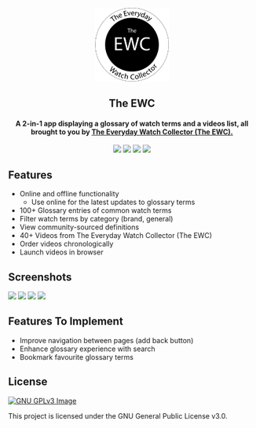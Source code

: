 <p align="center"><img src="app/src/main/res/drawable/logo.png" width="150"></a></p> 
<h2 align="center"><b>The EWC</b></h2>
<h4 align="center">A 2-in-1 app displaying a glossary of watch terms and a videos list, all brought to you by <a href="https://www.youtube.com/channel/UCUeOzbW-N18IowOP4-HulIg">The Everyday Watch Collector (The EWC).</a></h4>

<p align="center">
<img src="https://img.shields.io/github/languages/top/christopherlam888/the-ewc.svg" >
<a href="https://github.com/christopherlam888/the-ewc/releases" alt="GitHub release"><img src="https://img.shields.io/github/release/christopherlam888/the-ewc.svg" ></a>
<img src="https://img.shields.io/github/downloads/christopherlam888/the-ewc/total.svg" >
<a href="https://www.gnu.org/licenses/gpl-3.0" alt="License: GPLv3"><img src="https://img.shields.io/badge/License-GPL%20v3-blue.svg"></a>
</p>

## Features

- Online and offline functionality
  - Use online for the latest updates to glossary terms
- 100+ Glossary entries of common watch terms
- Filter watch terms by category (brand, general)
- View community-sourced definitions
- 40+ Videos from The Everyday Watch Collector (The EWC)
- Order videos chronologically
- Launch videos in browser

## Screenshots

<img src="https://user-images.githubusercontent.com/85356197/218269417-0eb80ed8-2ddf-43df-8639-9d1024323743.png" width=200> <img src="https://user-images.githubusercontent.com/85356197/218269423-53f6852d-d0f0-4cf0-86b2-6d2e90944b75.png" width=200> <img src="https://user-images.githubusercontent.com/85356197/218269427-e0b8cb31-6919-40fb-8eb6-8a0577c287d0.png" width=200> <img src="https://user-images.githubusercontent.com/85356197/218269433-6926776d-0c30-41b7-afea-06eebf04e6b7.png" width=200>

## Features To Implement

- Improve navigation between pages (add back button)
- Enhance glossary experience with search
- Bookmark favourite glossary terms

## License
[![GNU GPLv3 Image](https://www.gnu.org/graphics/gplv3-127x51.png)](https://www.gnu.org/licenses/gpl-3.0.en.html)  

This project is licensed under the GNU General Public License v3.0.
